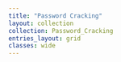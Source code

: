 ```yaml
---
title: "Password Cracking"
layout: collection
collection: Password_Cracking
entries_layout: grid
classes: wide
---
```

